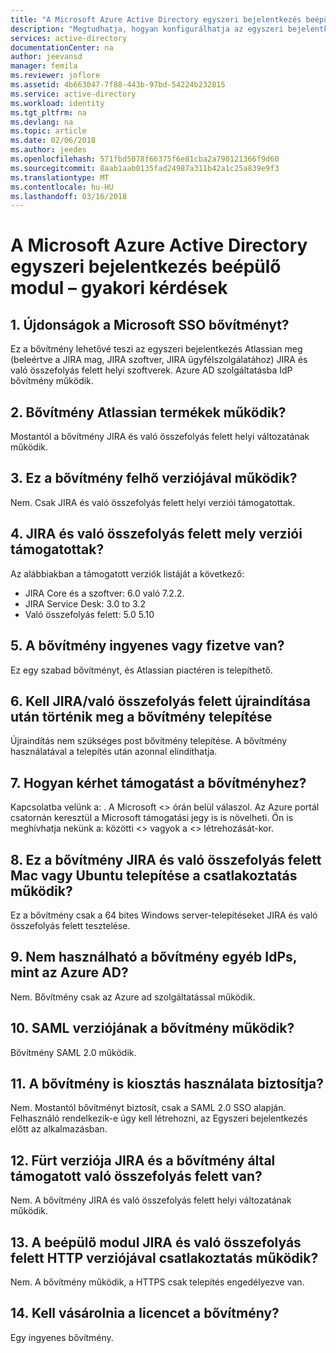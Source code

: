 ```yaml
---
title: "A Microsoft Azure Active Directory egyszeri bejelentkezés beépülő modul – gyakori kérdések |} Microsoft Docs"
description: "Megtudhatja, hogyan konfigurálhatja az egyszeri bejelentkezés Azure Active Directory és a Microsoft Azure Active Directory egyszeri bejelentkezésre vonatkozó JIRA között."
services: active-directory
documentationCenter: na
author: jeevansd
manager: femila
ms.reviewer: joflore
ms.assetid: 4b663047-7f88-443b-97bd-54224b232815
ms.service: active-directory
ms.workload: identity
ms.tgt_pltfrm: na
ms.devlang: na
ms.topic: article
ms.date: 02/06/2018
ms.author: jeedes
ms.openlocfilehash: 571fbd5078f66375f6e81cba2a790121366f9d60
ms.sourcegitcommit: 8aab1aab0135fad24987a311b42a1c25a839e9f3
ms.translationtype: MT
ms.contentlocale: hu-HU
ms.lasthandoff: 03/16/2018
---
```

# <a name="microsoft-azure-active-directory-single-sign-on-plugin-faq"></a>A Microsoft Azure Active Directory egyszeri bejelentkezés beépülő modul – gyakori kérdések 

## <a name="1-whats-the-microsoft-sso-add-on"></a>1. Újdonságok a Microsoft SSO bővítményt?

Ez a bővítmény lehetővé teszi az egyszeri bejelentkezés Atlassian meg (beleértve a JIRA mag, JIRA szoftver, JIRA ügyfélszolgálatához) JIRA és való összefolyás felett helyi szoftverek. Azure AD szolgáltatásba IdP bővítmény működik.

## <a name="2-add-on-works-with-which-atlassian-products"></a>2. Bővítmény Atlassian termékek működik?

Mostantól a bővítmény JIRA és való összefolyás felett helyi változatának működik.

## <a name="3-does-this-add-on-work-on-cloud-version"></a>3. Ez a bővítmény felhő verziójával működik?

Nem. Csak JIRA és való összefolyás felett helyi verziói támogatottak.

## <a name="4-which-versions-of-jira-and-confluence-are-supported"></a>4. JIRA és való összefolyás felett mely verziói támogatottak?

Az alábbiakban a támogatott verziók listáját a következő:

* JIRA Core és a szoftver: 6.0 való 7.2.2. 
* JIRA Service Desk: 3.0 to 3.2 
* Való összefolyás felett: 5.0 5.10

## <a name="5-is-this-add-on-free-or-paid"></a>5. A bővítmény ingyenes vagy fizetve van?

Ez egy szabad bővítményt, és Atlassian piactéren is telepíthető.

## <a name="6-do-i-need-to-restart-jiraconfluence-once-i-deploy-the-add-on"></a>6. Kell JIRA/való összefolyás felett újraindítása után történik meg a bővítmény telepítése

Újraindítás nem szükséges post bővítmény telepítése. A bővítmény használatával a telepítés után azonnal elindíthatja.

## <a name="7-how-do-i-get-support-for-the-add-on"></a>7. Hogyan kérhet támogatást a bővítményhez?

Kapcsolatba velünk a: <email> . A Microsoft <> órán belül válaszol. Az Azure portál csatornán keresztül a Microsoft támogatási jegy is is növelheti. Ön is meghívhatja nekünk a: <Number> közötti <> vagyok a <> létrehozását-kor.

## <a name="8-would-this-add-on-work-on-mac-or-ubuntu-installation-of-jira-and-confluence"></a>8. Ez a bővítmény JIRA és való összefolyás felett Mac vagy Ubuntu telepítése a csatlakoztatás működik?

Ez a bővítmény csak a 64 bites Windows server-telepítéseket JIRA és való összefolyás felett tesztelése.

## <a name="9-does-this-add-on-work-with-other-idps-than-azure-ad"></a>9. Nem használható a bővítmény egyéb IdPs, mint az Azure AD?

Nem. Bővítmény csak az Azure ad szolgáltatással működik.

## <a name="10-what-version-of-saml-does-the-add-on-work-with"></a>10. SAML verziójának a bővítmény működik?

Bővítmény SAML 2.0 működik.

## <a name="11-does-the-add-on-do-use-provisioning-as-well"></a>11. A bővítmény is kiosztás használata biztosítja?

Nem. Mostantól bővítményt biztosít, csak a SAML 2.0 SSO alapján. Felhasználó rendelkezik-e úgy kell létrehozni, az Egyszeri bejelentkezés előtt az alkalmazásban.

## <a name="12-are-cluster-versions-of-jira-and-confluence-supported-by-add-on"></a>12. Fürt verziója JIRA és a bővítmény által támogatott való összefolyás felett van?

Nem. A bővítmény JIRA és való összefolyás felett helyi változatának működik.

## <a name="13-would-this-plugin-work-with-http-version-of-jira-and-confluence"></a>13. A beépülő modul JIRA és való összefolyás felett HTTP verziójával csatlakoztatás működik?

Nem. A bővítmény működik, a HTTPS csak telepítés engedélyezve van.

## <a name="14-do-i-need-to-buy-license-of-the-add-on"></a>14. Kell vásárolnia a licencet a bővítmény?

Egy ingyenes bővítmény.